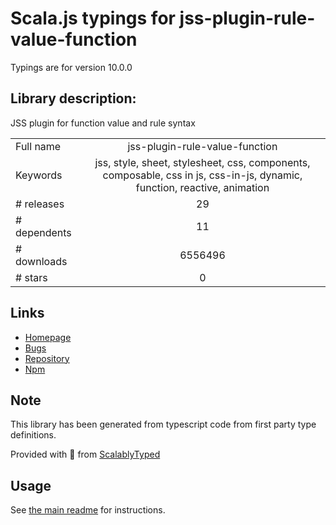 
# Scala.js typings for jss-plugin-rule-value-function

Typings are for version 10.0.0

## Library description:
JSS plugin for function value and rule syntax

|                    |                 |
| ------------------ | :-------------: |
| Full name          | jss-plugin-rule-value-function |
| Keywords           | jss, style, sheet, stylesheet, css, components, composable, css in js, css-in-js, dynamic, function, reactive, animation |
| # releases         | 29 |
| # dependents       | 11 |
| # downloads        | 6556496 |
| # stars            | 0 |

## Links
- [Homepage](https://cssinjs.org/)
- [Bugs](https://github.com/cssinjs/jss/issues/new?title=[jss-plugin-rule-value-function])
- [Repository](https://github.com/cssinjs/jss)
- [Npm](https://www.npmjs.com/package/jss-plugin-rule-value-function)
    


## Note
This library has been generated from typescript code from first party type definitions.

Provided with :purple_heart: from [ScalablyTyped](https://github.com/oyvindberg/ScalablyTyped)

## Usage
See [the main readme](../../readme.md) for instructions.



